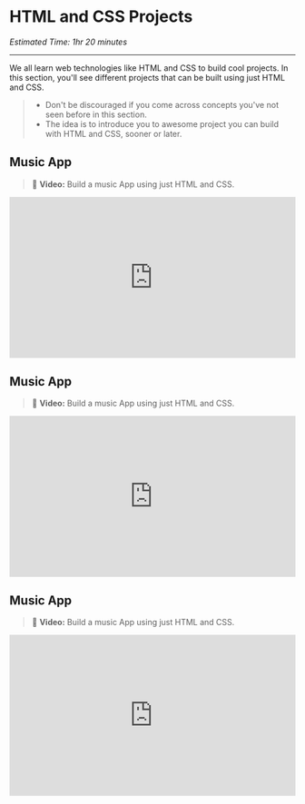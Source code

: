 # HTML and CSS Projects

*Estimated Time: 1hr 20 minutes*

---

We all learn web technologies like HTML and CSS to build cool projects. In this section, you'll see different projects that can be built using just HTML and CSS.

> * Don't be discouraged if you come across concepts you've not seen before in this section. 
> * The idea is to introduce you to awesome project you can build with HTML and CSS, sooner or later.


## Music App

<aside>

> 🎥 **Video:** Build a music App using just HTML and CSS.

<div style="position: relative; padding-bottom: 56.25%; height: 0;"><iframe src="https://www.youtube.com/embed/G88qF9JNNi0?start=28" title="YouTube video player" frameborder="0" allow="accelerometer; autoplay; clipboard-write; encrypted-media; gyroscope; picture-in-picture" allowfullscreen style="position: absolute; top: 0; left: 0; width: 100%; height: 100%;"></iframe></div>


</aside>

## Music App

<aside>

> 🎥 **Video:** Build a music App using just HTML and CSS.

<div style="position: relative; padding-bottom: 56.25%; height: 0;"><iframe src="https://www.youtube.com/embed/G88qF9JNNi0?start=28" title="YouTube video player" frameborder="0" allow="accelerometer; autoplay; clipboard-write; encrypted-media; gyroscope; picture-in-picture" allowfullscreen style="position: absolute; top: 0; left: 0; width: 100%; height: 100%;"></iframe></div>


</aside>


## Music App

<aside>

> 🎥 **Video:** Build a music App using just HTML and CSS.

<div style="position: relative; padding-bottom: 56.25%; height: 0;"><iframe src="https://www.youtube.com/embed/G88qF9JNNi0?start=28" title="YouTube video player" frameborder="0" allow="accelerometer; autoplay; clipboard-write; encrypted-media; gyroscope; picture-in-picture" allowfullscreen style="position: absolute; top: 0; left: 0; width: 100%; height: 100%;"></iframe></div>


</aside>

